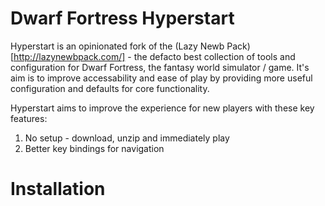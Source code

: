 # Dwarf Fortress Hyperstart
Hyperstart is an opinionated fork of the (Lazy Newb Pack)[http://lazynewbpack.com/] - the defacto best collection of tools and configuration for Dwarf Fortress, the fantasy world simulator / game. It's aim is to improve accessability and ease of play by providing more useful configuration and defaults for core functionality.

Hyperstart aims to improve the experience for new players with these key features:

1. No setup - download, unzip and immediately play
2. Better key bindings for navigation

# Installation



